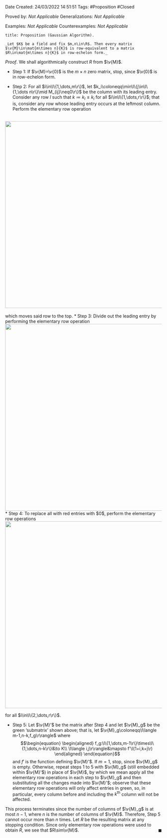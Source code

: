 <br />
<br />

Date Created: 24/03/2022 14:51:51
Tags: #Proposition #Closed 

Proved by: _Not Applicable_
Generalizations: _Not Applicable_

Examples: _Not Applicable_
Counterexamples: _Not Applicable_

``` ad-Proposition
title: Proposition (Gaussian Algorithm).

_Let $K$ be a field and fix $m,n\in\R$. Then every matrix $\v{M}\in\mat{m\times n}{K}$ is row-equivalent to a matrix $R\in\mat{m\times n}{K}$ in row-echelon form._

```

_Proof_. We shall algorithmically construct $R$ from $\v{M}$.
* Step 1: If $\v{M}=\v{0}$ is the $m\times n$ zero matrix, stop, since $\v{0}$ is in row-echelon form.

* Step 2: For all $i\in\l\{1,\dots,m\r\}$, let $k_i\coloneqq\min\l\{j\in\l\{1,\dots n\r\}\mid M_{ij}\neq0\r\}$ be the column with its leading entry. Consider any row $l$ such that $k\coloneqq k_l\leq k_i$ for all $i\in\l\{1,\dots,r\r\}$; that is, consider any row whose leading entry occurs at the leftmost column. Perform the elementary row operation
<br>
  <center><img src="https://raw.githubusercontent.com/zhaoshenzhai/MathWiki/master/Images/2022-03-24_185733/image.svg", width=600></center>
<br>
  which moves said row to the top.
* Step 3: Divide out the leading entry by performing the elementary row operation
  <center><img src="https://raw.githubusercontent.com/zhaoshenzhai/MathWiki/master/Images/2022-03-24_201822
/image.svg", width=600></center>
* Step 4: To replace all with red entries with $0$, perform the elementary row operations
  <center><img src="https://raw.githubusercontent.com/zhaoshenzhai/MathWiki/master/Images/2022-03-24_203210/image.svg", width=600></center>

  for all $i\in\l\{2,\dots,r\r\}$.
* Step 5: Let $\v{M}'$ be the matrix after Step 4 and let $\v{M}_g$ be the green $\textrm{`}$submatrix$\textrm{'}$ shown above; that is, let $\v{M}_g\coloneqq\l\langle m-1,n-k,f_g\r\rangle$ where
$$\begin{equation}
    \begin{aligned}
        f_g:\l\{1,\dots,m-1\r\}\times\l\{1,\dots,n-k\r\}&\to K\\
        \l\langle i,j\r\rangle&\mapsto f'\l(1+i,k+j\r)
    \end{aligned}
\end{equation}$$
and $f'$ is the function defining $\v{M}'$. If $m=1$, stop, since $\v{M}_g$ is empty. Otherwise, repeat steps 1 to 5 with $\v{M}_g$ (still embedded within $\v{M}'$) in place of $\v{M}$, by which we mean apply all the elementary row operations in each step to $\v{M}_g$ and then substituting all the changes made into $\v{M}'$; observe that these elementary row operations will only affect entries in green, so, in particular, every column before and including the $k^\textrm{th}$ column will not be affected.

This process terminates since the number of columns of $\v{M}_g$ is at most $n-1$, where $n$ is the number of columns of $\v{M}$. Therefore, Step 5 cannot occur more than $n$ times. Let $R$ be the resulting matrix at any stopping condition. Since only elementary row operations were used to obtain $R$, we see that $R\sim\v{M}$.<span style="float:right;">$\blacksquare$</span>
